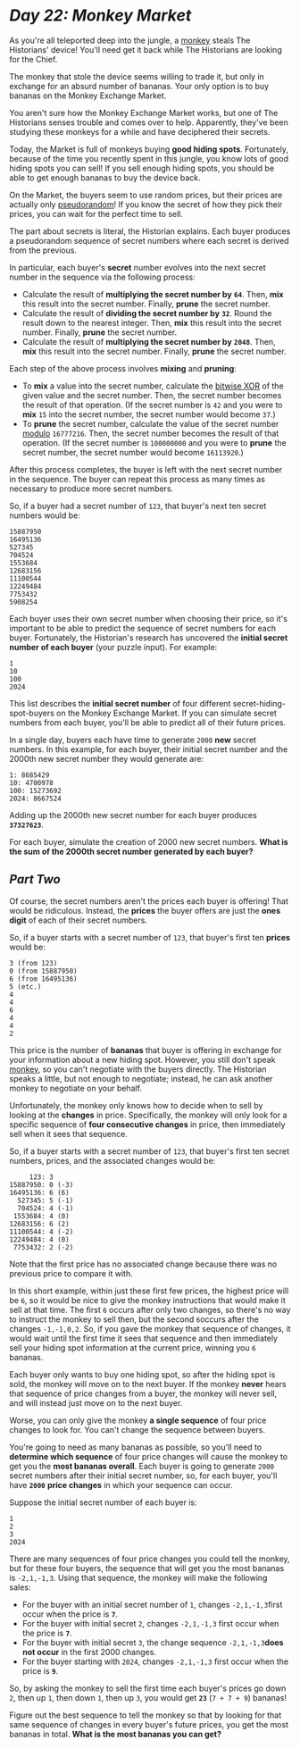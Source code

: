 # ___Day 22: Monkey Market___

As you're all teleported deep into the jungle, a [monkey](../../2022/11/11.md#day-11-monkey-in-the-middle) steals The Historians' device! You'll need get it back while The Historians are looking for the Chief.

The monkey that stole the device seems willing to trade it, but only in exchange for an absurd number of bananas. Your only option is to buy bananas on the Monkey Exchange Market.

You aren't sure how the Monkey Exchange Market works, but one of The Historians senses trouble and comes over to help. Apparently, they've been studying these monkeys for a while and have deciphered their secrets.

Today, the Market is full of monkeys buying __good hiding spots__. Fortunately, because of the time you recently spent in this jungle, you know lots of good hiding spots you can sell! If you sell enough hiding spots, you should be able to get enough bananas to buy the device back.

On the Market, the buyers seem to use random prices, but their prices are actually only [pseudorandom](https://en.wikipedia.org/wiki/Pseudorandom__number__generator)! If you know the secret of how they pick their prices, you can wait for the perfect time to sell.

The part about secrets is literal, the Historian explains. Each buyer produces a pseudorandom sequence of secret numbers where each secret is derived from the previous.

In particular, each buyer's __secret__ number evolves into the next secret number in the sequence via the following process:

*   Calculate the result of __multiplying the secret number by__ __`64`__. Then, __mix__ this result into the secret number. Finally, __prune__ the secret number.
*   Calculate the result of __dividing the secret number by__ __`32`__. Round the result down to the nearest integer. Then, __mix__ this result into the secret number. Finally, __prune__ the secret number.
*   Calculate the result of __multiplying the secret number by__ __`2048`__. Then, __mix__ this result into the secret number. Finally, __prune__ the secret number.

Each step of the above process involves __mixing__ and __pruning__:

*   To __mix__ a value into the secret number, calculate the [bitwise XOR](https://en.wikipedia.org/wiki/Bitwise__operation#XOR) of the given value and the secret number. Then, the secret number becomes the result of that operation. (If the secret number is `42` and you were to __mix__ `15` into the secret number, the secret number would become `37`.)
*   To __prune__ the secret number, calculate the value of the secret number [modulo](https://en.wikipedia.org/wiki/Modulo) `16777216`. Then, the secret number becomes the result of that operation. (If the secret number is `100000000` and you were to __prune__ the secret number, the secret number would become `16113920`.)

After this process completes, the buyer is left with the next secret number in the sequence. The buyer can repeat this process as many times as necessary to produce more secret numbers.

So, if a buyer had a secret number of `123`, that buyer's next ten secret numbers would be:

```
15887950
16495136
527345
704524
1553684
12683156
11100544
12249484
7753432
5908254
```

Each buyer uses their own secret number when choosing their price, so it's important to be able to predict the sequence of secret numbers for each buyer. Fortunately, the Historian's research has uncovered the __initial secret number of each buyer__ (your puzzle input). For example:

```
1
10
100
2024
```

This list describes the __initial secret number__ of four different secret-hiding-spot-buyers on the Monkey Exchange Market. If you can simulate secret numbers from each buyer, you'll be able to predict all of their future prices.

In a single day, buyers each have time to generate `2000` __new__ secret numbers. In this example, for each buyer, their initial secret number and the 2000th new secret number they would generate are:

```
1: 8685429
10: 4700978
100: 15273692
2024: 8667524
```

Adding up the 2000th new secret number for each buyer produces __`37327623`__.

For each buyer, simulate the creation of 2000 new secret numbers. __What is the sum of the 2000th secret number generated by each buyer?__

## ___Part Two___

Of course, the secret numbers aren't the prices each buyer is offering! That would be ridiculous. Instead, the __prices__ the buyer offers are just the __ones digit__ of each of their secret numbers.

So, if a buyer starts with a secret number of `123`, that buyer's first ten __prices__ would be:

```
3 (from 123)
0 (from 15887950)
6 (from 16495136)
5 (etc.)
4
4
6
4
4
2
```

This price is the number of __bananas__ that buyer is offering in exchange for your information about a new hiding spot. However, you still don't speak [monkey](https://adventofcode.com/2022/day/21), so you can't negotiate with the buyers directly. The Historian speaks a little, but not enough to negotiate; instead, he can ask another monkey to negotiate on your behalf.

Unfortunately, the monkey only knows how to decide when to sell by looking at the __changes__ in price. Specifically, the monkey will only look for a specific sequence of __four consecutive changes__ in price, then immediately sell when it sees that sequence.

So, if a buyer starts with a secret number of `123`, that buyer's first ten secret numbers, prices, and the associated changes would be:

```
     123: 3 
15887950: 0 (-3)
16495136: 6 (6)
  527345: 5 (-1)
  704524: 4 (-1)
 1553684: 4 (0)
12683156: 6 (2)
11100544: 4 (-2)
12249484: 4 (0)
 7753432: 2 (-2)
```

Note that the first price has no associated change because there was no previous price to compare it with.

In this short example, within just these first few prices, the highest price will be `6`, so it would be nice to give the monkey instructions that would make it sell at that time. The first `6` occurs after only two changes, so there's no way to instruct the monkey to sell then, but the second `6`occurs after the changes `-1,-1,0,2`. So, if you gave the monkey that sequence of changes, it would wait until the first time it sees that sequence and then immediately sell your hiding spot information at the current price, winning you `6` bananas.

Each buyer only wants to buy one hiding spot, so after the hiding spot is sold, the monkey will move on to the next buyer. If the monkey __never__ hears that sequence of price changes from a buyer, the monkey will never sell, and will instead just move on to the next buyer.

Worse, you can only give the monkey __a single sequence__ of four price changes to look for. You can't change the sequence between buyers.

You're going to need as many bananas as possible, so you'll need to __determine which sequence__ of four price changes will cause the monkey to get you the __most bananas overall__. Each buyer is going to generate `2000` secret numbers after their initial secret number, so, for each buyer, you'll have __`2000`__ __price changes__ in which your sequence can occur.

Suppose the initial secret number of each buyer is:

```
1
2
3
2024
```

There are many sequences of four price changes you could tell the monkey, but for these four buyers, the sequence that will get you the most bananas is `-2,1,-1,3`. Using that sequence, the monkey will make the following sales:

*   For the buyer with an initial secret number of `1`, changes `-2,1,-1,3`first occur when the price is __`7`__.
*   For the buyer with initial secret `2`, changes `-2,1,-1,3` first occur when the price is __`7`__.
*   For the buyer with initial secret `3`, the change sequence `-2,1,-1,3`__does not occur__ in the first 2000 changes.
*   For the buyer starting with `2024`, changes `-2,1,-1,3` first occur when the price is __`9`__.

So, by asking the monkey to sell the first time each buyer's prices go down `2`, then up `1`, then down `1`, then up `3`, you would get __`23`__ (`7 + 7 + 9`) bananas!

Figure out the best sequence to tell the monkey so that by looking for that same sequence of changes in every buyer's future prices, you get the most bananas in total. __What is the most bananas you can get?__